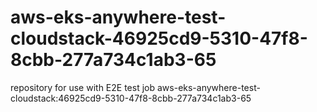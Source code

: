 # aws-eks-anywhere-test-cloudstack-46925cd9-5310-47f8-8cbb-277a734c1ab3-65
repository for use with E2E test job aws-eks-anywhere-test-cloudstack:46925cd9-5310-47f8-8cbb-277a734c1ab3-65
